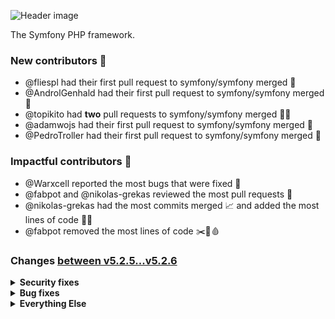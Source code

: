 ![Header image](https://repository-images.githubusercontent.com/458058/af6a9d00-9374-11e9-887c-917673d9fe68)

The Symfony PHP framework.

### New contributors 🥰

 * @fliespl had their first pull request to symfony/symfony merged 🥇
 * @AndrolGenhald had their first pull request to symfony/symfony  merged 🥇
 * @topikito had **two** pull requests to symfony/symfony  merged 🥇🥇
 * @adamwojs had their first pull request to symfony/symfony  merged 🥇
 * @PedroTroller had their first pull request to symfony/symfony  merged 🥇

### Impactful contributors 💪

 * @Warxcell reported the most bugs that were fixed 🐛
 * @fabpot and @nikolas-grekas reviewed the most pull requests 👀
 * @nikolas-grekas had the most commits merged 📈 and added the most lines of code 🏋️‍♂️
 * @fabpot removed the most lines of code ✂️🔪🩸

### Changes <a href="https://github.com/symfony/symfony/compare/v5.2.5...v5.2.6">between v5.2.5...v5.2.6</a>

<details><summary><b>Security fixes</b></summary>

<br>

 * [Security] Use concrete UserInterface and UserProviderInterface classes in the tests #40609 by @wouterj (reviewed by @chalasr, @Nyholm)
 * [Security] Use more concrete user classes in tests #40612 by @wouterj (reviewed by @chalasr)
 * [Security] Handle properly 'auto' option for remember me cookie security #40537 by @fliespl (reviewed by @nicolas-grekas)
 * [Security] Refresh original user in SwitchUserListener #39992 by @AndrolGenhald (reviewed by @derrabus, @fabpot, @maxhelias, @OskarStark)

</details>

<details><summary><b>Bug fixes</b></summary>

<br>

 * [Form] error if the input string couldn't be parsed as a date #40598 by @xabbuh (reviewed by @fabpot, @kamil-jakubowski, @OskarStark)
 * [HttpClient] fix using stream_copy_to_stream() with responses cast to php streams #40587 by @nicolas-grekas (reviewed by @fabpot, @Nyholm)
 * [Form] IntegerType: Always use en for IntegerToLocalizedStringTransformer #40510 by @Warxcell (reviewed by @derrabus, @xabbuh, @yceruto)
 * Uses the correct assignment action for console options depending if they are short or long #40593 by @topikito (reviewed by @chalasr, @Nyholm)
 * [HttpKernel] ConfigDataCollector to return known data without the need of a Kernel #40535 by @topikito (reviewed by @derrabus, @fabpot, @nicolas-grekas, @Nyholm, @stof)
 * Fix Trying to clone an uncloneable object of class #40568 by @jderusse (reviewed by @nicolas-grekas)
 * [PhpUnitBridge] fix reported class when deprecated method is static #40558 by @xabbuh (reviewed by @nicolas-grekas)
 * [Translation] Fix update existing key with existing +int-icu domain #40552 by @axi (reviewed by @nicolas-grekas, @stof)
 * Fixed parsing deprecated definitions without message key #40541 by @adamwojs (reviewed by @nicolas-grekas)
 * [Validator] Avoid triggering the autoloader for user-input values #40506 by @Seldaek (reviewed by @nicolas-grekas, @Ocramius, @ro0NL, @stof)
 * Security Hardening - unserialize DumpDataCollector #40546 by @jderusse (reviewed by @nicolas-grekas)
 * [DependencyInjection] Fix return type of getSubscribedServices() #40423 by @derrabus (reviewed by @fabpot, @jderusse, @nicolas-grekas, @OskarStark, @stof)
 * Be explicit about anchor background color in profiler toolbar #40475 by @bezin (reviewed by @nicolas-grekas)
 * [Bridge\Twig] Add 'form-control-range' for range input type #40472 by @Oviglo (reviewed by @AngelFQC, @nicolas-grekas)
 * [ErrorHandler] Fix error caused by `include` + open_basedir #40242 by @stlrnz (reviewed by @nicolas-grekas)
 * [FrameworkBundle] Make the TestBrowserToken interchangeable with other tokens #40368 by @Seldaek (reviewed by @chalasr, @nicolas-grekas)
 * [Mailer] make async-ses required #40481 by @jderusse (reviewed by @fabpot)
 * [Mime] Escape commas in address names #39866 by @YaFou (reviewed by @Cartman34, @fabpot, @fbourigault, @maxhelias, @sstok)
 * Check if templating engine supports given view #40373 by @fritzmg (reviewed by @fabpot)
 * [Console] Fix type of InputOption::$default #40428 by @oliverklee (reviewed by @chalasr, @derrabus, @dmaicher, @jderusse)
 * [TwigBridge] Fix "Serialization of 'Closure'" error when rendering an TemplatedEmail #40446 by @jderusse (reviewed by @derrabus, @fabpot, @nicolas-grekas)
 * Fix `ConstraintViolation#getMessageTemplate()` to always return `string` #40416 by @Ocramius (reviewed by @derrabus, @fabpot, @xabbuh)
 * [DoctrineBridge] Fix eventListener initialization when eventSubscriber constructor dispatch an event #40425 by @jderusse (reviewed by @chalasr, @fabpot)
 * [FrameworkBundle] Fix PropertyAccess definition when not in debug #40313 by @PedroTroller (reviewed by @derrabus, @fabpot, @nicolas-grekas)
 * [Form] clear unchecked choice radio boxes even if clear missing is set to false #40417 by @xabbuh (reviewed by @fabpot, @yceruto)
 * [ErrorHandler] Added missing type annotations to FlattenException #40388 by @derrabus (reviewed by @fabpot, @stof, @yceruto)
 * [TwigBridge] Allow version 3 of the Twig extra packages #40407 by @derrabus (reviewed by @fabpot)

</details>

<details><summary><b>Everything Else</b></summary>

<br>

 * Release v5.2.6 #40617 by @fabpot (reviewed by @mary-doc)
 * [HttpKernel] fix docblock #40611 by @xabbuh (reviewed by @derrabus, @Nyholm, @OskarStark, @wouterj)
 * [Filesystem] Fix dumpFile() method call #40608 by @sebpacz (reviewed by @Nyholm, @xabbuh)
 * [Form] skip intl dependent tests if the extension is missing #40606 by @xabbuh
 * [VarDumper] make DateCaster tests timezone-agnostic #40599 by @xabbuh (reviewed by @Nyholm)
 * [travis] remove cache of composer.lock for deps=low #40559 by @nicolas-grekas
 * [Filesystem] Fix comment with typo #40560 by @sebpacz (reviewed by @nicolas-grekas)
 * [travis] use packagist API v2 #40557 by @nicolas-grekas
 * [Contracts] Fix branch name in README.md links #40553 by @chalasr (reviewed by @nicolas-grekas)
 * [HttpClient] remove using $http_response_header #40538 by @nicolas-grekas (reviewed by @fabpot, @jderusse, @stof)
 * [Translation] fix test case name #40470 by @nicolas-grekas (reviewed by @chalasr)
 * [4.4] Fix wrong namespace in tests #40464 by @chalasr (reviewed by @derrabus)
 * [RateLimiter] [5.2] Fix wrong namespace in tests #40465 by @chalasr (reviewed by @derrabus)
 * [Routing] Remove unnecessary references to User class in test fixtures #40463 by @chalasr (reviewed by @derrabus)
 * [Mailer] fix lowest allowed dependencies #40455 by @xabbuh (reviewed by @Nyholm)
 * Update translations for Norwegian Nynorsk (nn) #38756 #40435 by @glye (reviewed by @fabpot, @Nyholm)

</details>
